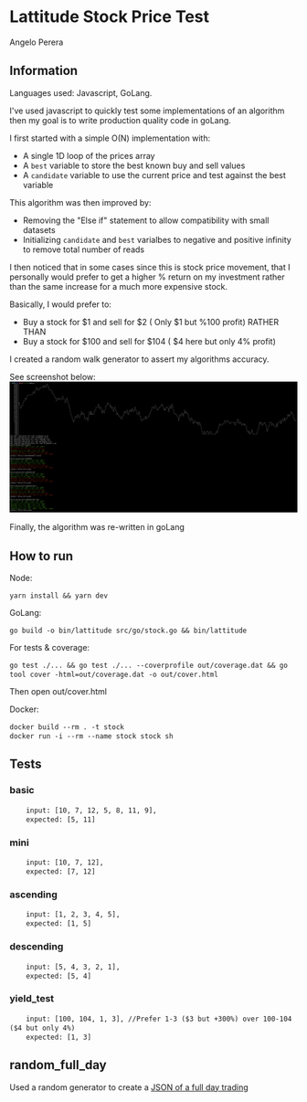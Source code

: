 # Lattitude Stock Price Test
Angelo Perera

## Information
Languages used: Javascript, GoLang.

I've used javascript to quickly test some implementations of an algorithm then my goal is to write production quality code in goLang.

I first started with a simple O(N) implementation with:
- A single 1D loop of the prices array
- A `best` variable to store the best known buy and sell values
- A `candidate` variable to use the current price and test against the best variable

This algorithm was then improved by:
- Removing the "Else if" statement to allow compatibility with small datasets
- Initializing `candidate` and `best` varialbes to negative and positive infinity to remove total number of reads

I then noticed that in some cases since this is stock price movement, that I personally would prefer to get a higher % return on my investment rather than the same increase for a much more expensive stock.

Basically, I would prefer to:
- Buy a stock for $1 and sell for $2 ( Only $1 but %100 profit) RATHER THAN
- Buy a stock for $100 and sell for $104 ( $4 here but only 4% profit)

I created a random walk generator to assert my algorithms accuracy.

See screenshot below:
[![Javascript output text](img/javascript_test_output.png "Logo Title Text 1")](img/javascript_test_output.png)


Finally, the algorithm was re-written in goLang

## How to run

Node:
```
yarn install && yarn dev
```


GoLang:
```
go build -o bin/lattitude src/go/stock.go && bin/lattitude
```

For tests & coverage:
```
go test ./... && go test ./... --coverprofile out/coverage.dat && go tool cover -html=out/coverage.dat -o out/cover.html
```

Then open out/cover.html

Docker:

```
docker build --rm . -t stock
docker run -i --rm --name stock stock sh
```


## Tests
### basic
        input: [10, 7, 12, 5, 8, 11, 9],
        expected: [5, 11]
### mini 
        input: [10, 7, 12],
        expected: [7, 12]
    
### ascending 
        input: [1, 2, 3, 4, 5],
        expected: [1, 5]
    
### descending 
        input: [5, 4, 3, 2, 1],
        expected: [5, 4]
    
### yield_test 
        input: [100, 104, 1, 3], //Prefer 1-3 ($3 but +300%) over 100-104 ($4 but only 4%)
        expected: [1, 3]
    
## random_full_day
Used a random generator to create a [JSON of a full day trading](full_day_random.json)